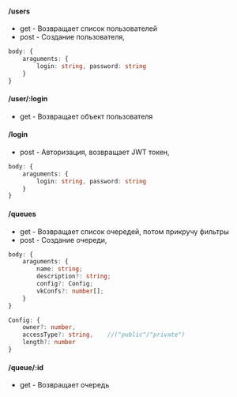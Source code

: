 #### /users
- get - Возвращает список пользователей
- post - Создание пользователя, 
```TypeScript
body: {
    araguments: {
        login: string, password: string
    }
}
```
#### /user/:login
- get - Возвращает объект пользователя
#### /login
- post - Авторизация, возвращает JWT токен, 
```TypeScript
body: {
    araguments: {
        login: string, password: string
    }
}
```
#### /queues
- get - Возвращает список очередей, потом прикручу фильтры
- post - Создание очереди, 
```TypeScript
body: {
    araguments: {
        name: string;
        description?: string;
        config?: Config;
        vkConfs?: number[];
    }
}

Config: {
    owner?: number,
    accessType?: string,    //("public"/"private")
    length?: number
}
```
#### /queue/:id
- get - Возвращает очередь
